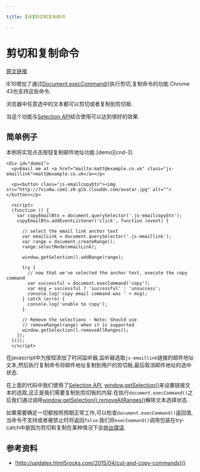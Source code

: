 ```yaml
---

title: [译]剪切和复制命令

---
```


# 剪切和复制命令

[原文链接](http://updates.html5rocks.com/2015/04/cut-and-copy-commands)

IE10增加了通过[Document.execCommand()][cnc-1]执行剪切,复制命令的功能.Chrome 43也支持这些命令.

浏览器中任意选中的文本都可以剪切或者复制到剪切板.

当这个功能与[Selection API][cnc-2]结合使用可以达到很好的效果.

## 简单例子

本例将实现点击按钮复制邮件地址功能.[demo][cnd-3]

    <div id="demo1">
      <p>Email me at <a href="mailto:matt@example.co.uk" class="js-emaillink">matt@example.co.uk</a></p>

      <p><button class="js-emailcopybtn"><img src="http://7xio0w.com1.z0.glb.clouddn.com/avatar.jpg" alt=""></button></p>

      <script>
      (function () {
        var copyEmailBtn = document.querySelector('.js-emailcopybtn');
        copyEmailBtn.addEventListener('click', function (event) {

          // select the email link anchor text
          var emailLink = document.querySelector('.js-emaillink');
          var range = document.createRange();
          range.selectNode(emailLink);

          window.getSelection().addRange(range);

          try {
            // now that we've selected the anchor text, execute the copy command
            var successful = document.execCommand('copy');
            var msg = successful ? 'successful' : 'unsuccess';
            console.log('copy email command was ' + msg);
          } catch (erro) {
            console.log('unable to copy');
          }

          // Remove the selections - Note: Should use
          // removeRange(range) when it is supported
          window.getSelection().removeAllRanges();
        });
      }());
      </script>

在javascript中为按钮添加了时间监听器,监听器选取`js-emaillink`链接的邮件地址文本,然后执行复制命令将邮件地址复制到用户的剪切板,最后取消邮件地址的选中状态.

在上面的代码中我们使用了[Selection API][cnc-2], [window.getSelection()][cnc-4]来设置链接文本的选取,这正是我们需要复制到剪切板的内容.在执行`document.execCommand()`之后我们通过调用[window.getSelection().removeAllRanges()][cnc-5]解除文本选择状态.

如果需要确定一切都按照预期正常工作,可以检查`document.execCommand()`返回值,当命令不支持或者被禁止时将返回`false`.我们将`execCommand()`调用包装在try-catch中是因为剪切和复制在某种情况下会[抛出错误][cnc-6].


## 参考资料

- [http://updates.html5rocks.com/2015/04/cut-and-copy-commands]()


[cnc-1]: https://developer.mozilla.org/en-US/docs/Web/API/Document/execCommand
[cnc-2]: https://developer.mozilla.org/en-US/docs/Web/API/Selection
[cnc-3]: http://qiudeqing.com/demo/html5/cut-and-copy-commands.html#demo1
[cnc-4]: https://developer.mozilla.org/en-US/docs/Web/API/Window/getSelection
[cnc-5]: https://developer.mozilla.org/en-US/docs/Web/API/Selection/removeAllRanges
[cnc-6]: https://dvcs.w3.org/hg/editing/raw-file/tip/editing.html#the-copy-command
